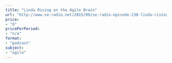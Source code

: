 ```yaml
---
title: "Linda Rising on the Agile Brain"
url: "http://www.se-radio.net/2015/09/se-radio-episode-238-linda-rising-on-the-agile-brain/"
price: 
- "0"
pricePerPeriod: 
- "n/a"
format: 
- "podcast"
subject: 
- "agile"
---
```

